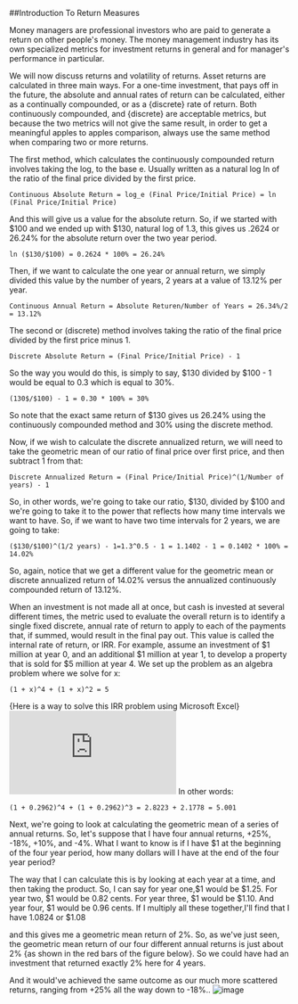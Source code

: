 ##Introduction To Return Measures

Money managers are professional investors who are paid to generate a return on other people's money. The money management industry has its own specialized metrics for investment returns in general and for manager's performance in particular.

We will now discuss returns and volatility of returns. Asset returns are calculated in three main ways. For a one-time investment, that pays off in the future, the absolute and annual rates of return can be calculated, either as a continually compounded, or as a {discrete} rate of return. Both continuously compounded, and {discrete} are acceptable metrics, but because the two metrics will not give the same result, in order to get a meaningful apples to apples comparison, always use the same method when comparing two or more returns.

The first method, which calculates the continuously compounded return involves taking the log, to the base e. Usually written as a natural log ln of the ratio of the final price divided by the first price.

```
Continuous Absolute Return = log_e (Final Price/Initial Price) = ln (Final Price/Initial Price) 
```
And this will give us a value for the absolute return. So, if we started with $100 and we ended up with $130, natural log of 1.3, this gives us .2624 or 26.24% for the absolute return over the two year period.
```
ln ($130/$100) = 0.2624 * 100% = 26.24%
```
Then, if we want to calculate the one year or annual return, we simply divided this value by the number of years, 2 years at a value of 13.12% per year.
```
Continuous Annual Return = Absolute Returen/Number of Years = 26.34%/2 = 13.12%
```
The second or (discrete) method involves taking the ratio of the final price divided by the first price minus 1.
```
Discrete Absolute Return = (Final Price/Initial Price) - 1
```
So the way you would do this, is simply to say, $130 divided by $100 - 1 would be equal to 0.3 which is equal to 30%.
```
(130$/$100) - 1 = 0.30 * 100% = 30%
```
So note that the exact same return of $130 gives us 26.24% using the continuously compounded method and 30% using the discrete method.

Now, if we wish to calculate the discrete annualized return, we will need to take the geometric mean of our ratio of final price over first price, and then subtract 1 from that:
```
Discrete Annualized Return = (Final Price/Initial Price)^(1/Number of years) - 1
```
So, in other words, we're going to take our ratio, $130, divided by $100 and we're going to take it to the power that reflects how many time intervals we want to have. So, if we want to have two time intervals for 2 years, we are going to take:
```
($130/$100)^(1/2 years) - 1=1.3^0.5 - 1 = 1.1402 - 1 = 0.1402 * 100% = 14.02%
```
So, again, notice that we get a different value for the geometric mean or discrete annualized return of 14.02% versus the annualized continuously compounded return of 13.12%.

When an investment is not made all at once, but cash is invested at several different times, the metric used to evaluate the overall return is to identify a single fixed discrete, annual rate of return to apply to each of the payments that, if summed, would result in the final pay out. This value is called the internal rate of return, or IRR. For example, assume an investment of $1 million at year 0, and an additional $1 million at year 1, to develop a property that is sold for $5 million at year 4. We set up the problem as an algebra problem where we solve for x:
```
(1 + x)^4 + (1 + x)^2 = 5
```
{Here is a way to solve this IRR problem using Microsoft Excel}
![](https://latex.codecogs.com/gif.latex?%5Cinline%20%5Cdpi%7B300%7D%20%5Cfrac%7B100%7D%7B200%7D)
In other words:
```
(1 + 0.2962)^4 + (1 + 0.2962)^3 = 2.8223 + 2.1778 = 5.001 
```
Next, we're going to look at calculating the geometric mean of a series of annual returns. So, let's suppose that I have four annual returns, +25%, -18%, +10%, and -4%. What I want to know is if I have $1 at the beginning of the four year period, how many dollars will I have at the end of the four year period?

The way that I can calculate this is by looking at each year at a time, and then taking the product. So, I can say for year one,$1 would be $1.25. For year two, $1 would be 0.82 cents. For year three, $1 would be $1.10. And year four, $1 would be 0.96 cents. If I multiply all these together,I'll find that I have 1.0824 or $1.08


and this gives me a geometric mean return of 2%. So, as we've just seen, the geometric mean return of our four different annual returns is just about 2% {as shown in the red bars of the figure below}. So we could have had an investment that returned exactly 2% here for 4 years.


And it would've achieved the same outcome as our much more scattered returns, ranging from +25% all the way down to -18%..
![image](https://d3c33hcgiwev3.cloudfront.net/imageAssetProxy.v1/xSvVOGfUEeWAwg6u9PPi2Q_53ae2a20a4e02e9fb1fac3f710454c61_Return7.jpg?expiry=1449792000000&hmac=4zGmYU5oaS4e7ZZChGY6ORfwPnSbf4W5U901ZXnLtiE)
